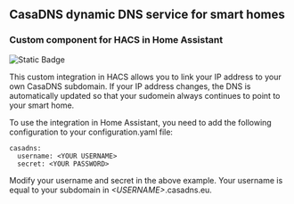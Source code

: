 ## CasaDNS dynamic DNS service for smart homes

### Custom component for HACS in Home Assistant

![Static Badge](https://img.shields.io/badge/HACS-Custom-blue?style=flat)

This custom integration in HACS allows you to link your IP address to your own CasaDNS subdomain. If your IP address changes, the DNS is automatically updated so that your sudomein always continues to point to your smart home.

To use the integration in Home Assistant, you need to add the following configuration to your configuration.yaml file:

```
casadns:
  username: <YOUR USERNAME>
  secret: <YOUR PASSWORD>
```

Modify your username and secret in the above example. Your username is equal to your subdomain in _\<USERNAME\>_.casadns.eu.

